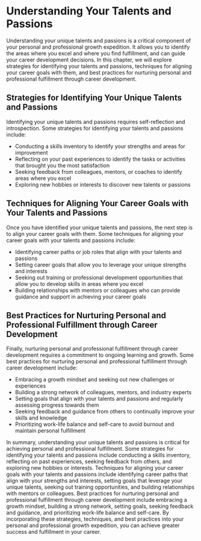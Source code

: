 Understanding Your Talents and Passions
================================================

Understanding your unique talents and passions is a critical component of your personal and professional growth expedition. It allows you to identify the areas where you excel and where you find fulfillment, and can guide your career development decisions. In this chapter, we will explore strategies for identifying your talents and passions, techniques for aligning your career goals with them, and best practices for nurturing personal and professional fulfillment through career development.

Strategies for Identifying Your Unique Talents and Passions
-----------------------------------------------------------

Identifying your unique talents and passions requires self-reflection and introspection. Some strategies for identifying your talents and passions include:

* Conducting a skills inventory to identify your strengths and areas for improvement
* Reflecting on your past experiences to identify the tasks or activities that brought you the most satisfaction
* Seeking feedback from colleagues, mentors, or coaches to identify areas where you excel
* Exploring new hobbies or interests to discover new talents or passions

Techniques for Aligning Your Career Goals with Your Talents and Passions
------------------------------------------------------------------------

Once you have identified your unique talents and passions, the next step is to align your career goals with them. Some techniques for aligning your career goals with your talents and passions include:

* Identifying career paths or job roles that align with your talents and passions
* Setting career goals that allow you to leverage your unique strengths and interests
* Seeking out training or professional development opportunities that allow you to develop skills in areas where you excel
* Building relationships with mentors or colleagues who can provide guidance and support in achieving your career goals

Best Practices for Nurturing Personal and Professional Fulfillment through Career Development
---------------------------------------------------------------------------------------------

Finally, nurturing personal and professional fulfillment through career development requires a commitment to ongoing learning and growth. Some best practices for nurturing personal and professional fulfillment through career development include:

* Embracing a growth mindset and seeking out new challenges or experiences
* Building a strong network of colleagues, mentors, and industry experts
* Setting goals that align with your talents and passions and regularly assessing progress towards them
* Seeking feedback and guidance from others to continually improve your skills and knowledge
* Prioritizing work-life balance and self-care to avoid burnout and maintain personal fulfillment

In summary, understanding your unique talents and passions is critical for achieving personal and professional fulfillment. Some strategies for identifying your talents and passions include conducting a skills inventory, reflecting on past experiences, seeking feedback from others, and exploring new hobbies or interests. Techniques for aligning your career goals with your talents and passions include identifying career paths that align with your strengths and interests, setting goals that leverage your unique talents, seeking out training opportunities, and building relationships with mentors or colleagues. Best practices for nurturing personal and professional fulfillment through career development include embracing a growth mindset, building a strong network, setting goals, seeking feedback and guidance, and prioritizing work-life balance and self-care. By incorporating these strategies, techniques, and best practices into your personal and professional growth expedition, you can achieve greater success and fulfillment in your career.


